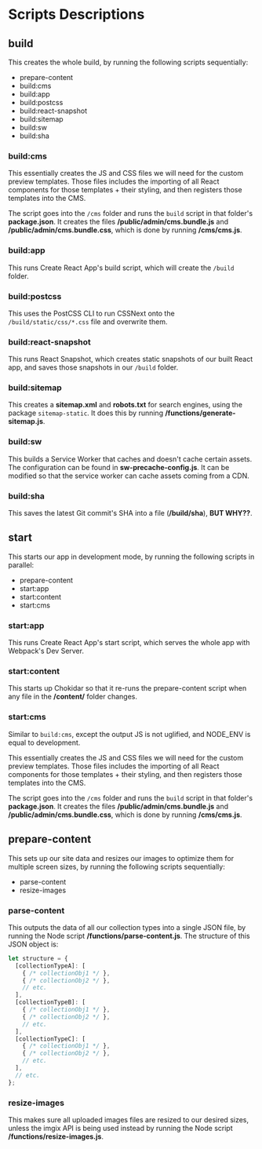 # Scripts Descriptions

## build

This creates the whole build, by running the following scripts sequentially:

- prepare-content
- build:cms
- build:app
- build:postcss
- build:react-snapshot
- build:sitemap
- build:sw
- build:sha

### build:cms

This essentially creates the JS and CSS files we will need for the custom preview templates. Those files includes the importing of all React components for those templates + their styling, and then registers those templates into the CMS.

The script goes into the `/cms` folder and runs the `build` script in that folder's **package.json**. It creates the files **/public/admin/cms.bundle.js** and **/public/admin/cms.bundle.css**, which is done by running **/cms/cms.js**.

### build:app

This runs Create React App's build script, which will create the `/build` folder.

### build:postcss

This uses the PostCSS CLI to run CSSNext onto the `/build/static/css/*.css` file and overwrite them.

### build:react-snapshot

This runs React Snapshot, which creates static snapshots of our built React app, and saves those snapshots in our `/build` folder.

### build:sitemap

This creates a **sitemap.xml** and **robots.txt** for search engines, using the package `sitemap-static`. It does this by running **/functions/generate-sitemap.js**.

### build:sw

This builds a Service Worker that caches and doesn't cache certain assets. The configuration can be found in **sw-precache-config.js**. It can be modified so that the service worker can cache assets coming from a CDN.

### build:sha

This saves the latest Git commit's SHA into a file (**/build/sha**), **BUT WHY??**.


## start

This starts our app in development mode, by running the following scripts in parallel:

- prepare-content
- start:app
- start:content
- start:cms

### start:app

This runs Create React App's start script, which serves the whole app with Webpack's Dev Server.

### start:content

This starts up Chokidar so that it re-runs the prepare-content script when any file in the **/content/** folder changes.

### start:cms

Similar to `build:cms`, except the output JS is not uglified, and NODE_ENV is equal to development.

This essentially creates the JS and CSS files we will need for the custom preview templates. Those files includes the importing of all React components for those templates + their styling, and then registers those templates into the CMS.

The script goes into the `/cms` folder and runs the `build` script in that folder's **package.json**. It creates the files **/public/admin/cms.bundle.js** and **/public/admin/cms.bundle.css**, which is done by running **/cms/cms.js**.


## prepare-content

This sets up our site data and resizes our images to optimize them for multiple screen sizes, by running the following scripts sequentially:

- parse-content
- resize-images

### parse-content

This outputs the data of all our collection types into a single JSON file, by running the Node script **/functions/parse-content.js**. The structure of this JSON object is:

```js
let structure = {
  [collectionTypeA]: [
    { /* collectionObj1 */ },
    { /* collectionObj2 */ },
    // etc.
  ],
  [collectionTypeB]: [
    { /* collectionObj1 */ },
    { /* collectionObj2 */ },
    // etc.
  ],
  [collectionTypeC]: [
    { /* collectionObj1 */ },
    { /* collectionObj2 */ },
    // etc.
  ],
  // etc.
};
```

### resize-images

This makes sure all uploaded images files are resized to our desired sizes, unless the imgix API is being used instead by running the Node script **/functions/resize-images.js**.

